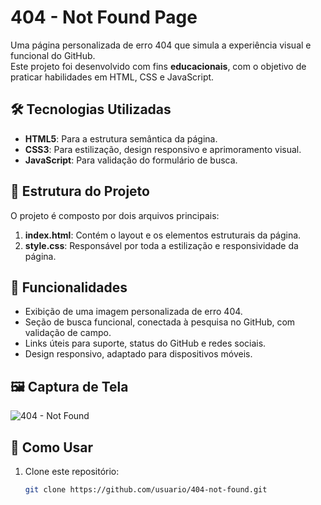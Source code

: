 # 404 - Not Found Page  

Uma página personalizada de erro 404 que simula a experiência visual e funcional do GitHub.  
Este projeto foi desenvolvido com fins **educacionais**, com o objetivo de praticar habilidades em HTML, CSS e JavaScript.  

## 🛠️ Tecnologias Utilizadas  

- **HTML5**: Para a estrutura semântica da página.  
- **CSS3**: Para estilização, design responsivo e aprimoramento visual.  
- **JavaScript**: Para validação do formulário de busca.  

## 📂 Estrutura do Projeto  

O projeto é composto por dois arquivos principais:  

1. **index.html**: Contém o layout e os elementos estruturais da página.  
2. **style.css**: Responsável por toda a estilização e responsividade da página.  

## 🔑 Funcionalidades  

- Exibição de uma imagem personalizada de erro 404.  
- Seção de busca funcional, conectada à pesquisa no GitHub, com validação de campo.  
- Links úteis para suporte, status do GitHub e redes sociais.  
- Design responsivo, adaptado para dispositivos móveis.  

## 🖼️ Captura de Tela  

![404 - Not Found](https://i.ibb.co/0rK83fn/404.jpg)  

## 🚀 Como Usar  

1. Clone este repositório:  
   ```bash  
   git clone https://github.com/usuario/404-not-found.git  

